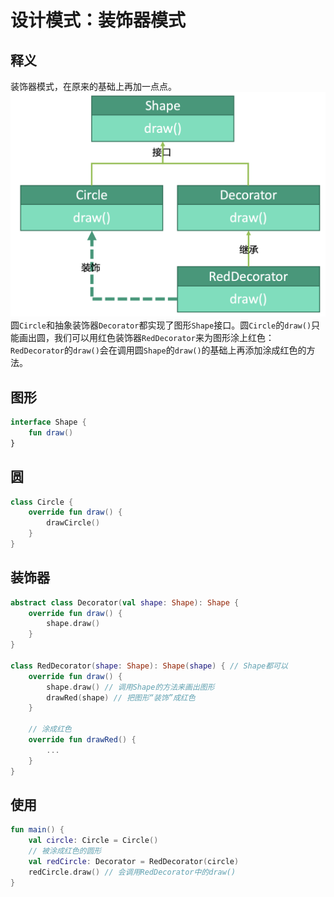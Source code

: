 # 设计模式：装饰器模式


## 释义
装饰器模式，在原来的基础上再加一点点。
![eff1373ae046481f906c08ce236e9afd](设计模式：装饰器模式.resources/A1B93B6E-A468-438B-8366-C827ACE0AE17.png "装饰器模式")
圆`Circle`和抽象装饰器`Decorator`都实现了图形`Shape`接口。圆`Circle`的`draw()`只能画出圆，我们可以用红色装饰器`RedDecorator`来为图形涂上红色：`RedDecorator`的`draw()`会在调用圆`Shape`的`draw()`的基础上再添加涂成红色的方法。

## 图形
```kotlin
interface Shape {
    fun draw()
}
```

## 圆
```kotlin
class Circle {
    override fun draw() {
        drawCircle()
    }
}
```

## 装饰器
```kotlin
abstract class Decorator(val shape: Shape): Shape {
    override fun draw() {
        shape.draw()
    }
}

class RedDecorator(shape: Shape): Shape(shape) { // Shape都可以
    override fun draw() {
        shape.draw() // 调用Shape的方法来画出图形
        drawRed(shape) // 把图形“装饰”成红色
    }
    
    // 涂成红色
    override fun drawRed() {
        ...
    }
}
```

## 使用
```kotlin
fun main() {
    val circle: Circle = Circle()
    // 被涂成红色的圆形
    val redCircle: Decorator = RedDecorator(circle)
    redCircle.draw() // 会调用RedDecorator中的draw()
}
```





